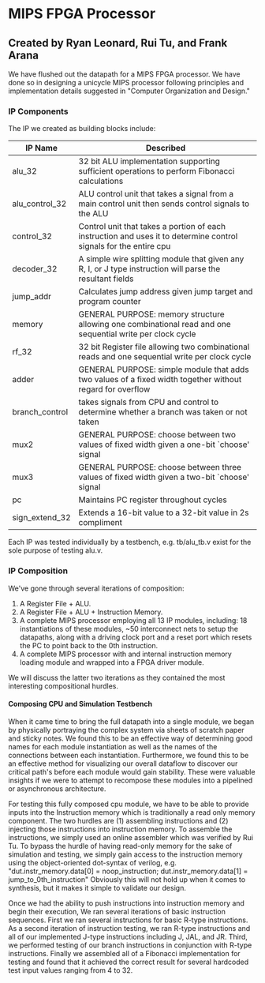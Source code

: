 # MIPS FPGA Processor
## Created by Ryan Leonard, Rui Tu, and Frank Arana

We have flushed out the datapath for a MIPS FPGA processor. We have done so in designing a unicycle MIPS processor following principles and implementation details suggested in "Computer Organization and Design."

### IP Components

The IP we created as building blocks include:

|IP Name        | Described |
|---------------|-----------|
|alu_32         | 32 bit ALU implementation supporting sufficient operations to perform Fibonacci calculations |
|alu_control_32 | ALU control unit that takes a signal from a main control unit then sends control signals to the ALU |
|control_32     | Control unit that takes a portion of each instruction and uses it to determine control signals for the entire cpu |
|decoder_32     | A simple wire splitting module that given any R, I, or J type instruction will parse the resultant fields |
|jump_addr      | Calculates jump address given jump target and program counter |
|memory	        | GENERAL PURPOSE: memory structure allowing one combinational read and one sequential write per clock cycle | 
|rf_32	        | 32 bit Register file allowing two combinational reads and one sequential write per clock cycle | 
|adder          | GENERAL PURPOSE: simple module that adds two values of a fixed width together without regard for overflow |
|branch_control | takes signals from CPU and control to determine whether a branch was taken or not taken |
|mux2           | GENERAL PURPOSE: choose between two values of fixed width given a one-bit `choose' signal |
|mux3	          | GENERAL PURPOSE: choose between three values of fixed width given a two-bit `choose' signal |
|pc	            | Maintains PC register throughout cycles |
|sign_extend_32	| Extends a 16-bit value to a 32-bit value in 2s compliment |

Each IP was tested individually by a testbench, e.g. tb/alu_tb.v exist for the sole purpose of testing alu.v.

<!--TBD: Discussion about each testbench? -->

### IP Composition

We've gone through several iterations of composition:

1. A Register File + ALU.
2. A Register File + ALU + Instruction Memory.
3. A complete MIPS processor employing all 13 IP modules, including: 18 instantiations of these modules, ~50 interconnect nets to setup the datapaths, along with a driving clock port and a reset port which resets the PC to point back to the 0th instruction.
4. A complete MIPS processor with and internal instruction memory loading module and wrapped into a FPGA driver module.

We will discuss the latter two iterations as they contained the most interesting compositional hurdles.

#### Composing CPU and Simulation Testbench

When it came time to bring the full datapath into a single module, we began by physically portraying the complex system via sheets of scratch paper and sticky notes. We found this to be an effective way of determining good names for each module instantiation as well as the names of the connections between each instantiation. Furthermore, we found this to be an effective method for visualizing our overall dataflow to discover our critical path's before each module would gain stability. These were valuable insights if we were to attempt to recompose these modules into a pipelined or asynchronous architecture.

For testing this fully composed cpu module, we have to be able to provide inputs into the Instruction memory which is traditionally a read only memory component. The two hurdles are (1) assembling instructions and (2) injecting those instructions into instruction memory. To assemble the instructions, we simply used an online assembler which was verified by Rui Tu. To bypass the hurdle of having read-only memory for the sake of simulation and testing, we simply gain access to the instruction memory using the object-oriented dot-syntax of verilog, e.g. "dut.instr_memory.data[0] = noop_instruction; dut.instr_memory.data[1] = jump_to_0th_instruction" Obviously this will not hold up when it comes to synthesis, but it makes it simple to validate our design.

Once we had the ability to push instructions into instruction memory and begin their execution, We ran several iterations of basic instruction sequences. 
First we ran several instructions for basic R-type instructions. 
As a second iteration of instruction testing, we ran R-type instructions and all of our implemented J-type instructions including J, JAL, and JR. 
Third, we performed testing of our branch instructions in conjunction with R-type instructions. 
Finally we assembled all of a Fibonacci implementation for testing and found that it achieved the correct result for several hardcoded test input values ranging from 4 to 32.

<!-- #### Adding Loader and building "FPGA Driver" Moudle -->

